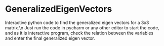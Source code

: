 # GeneralizedEigenVectors
Interactive python code to find the generalized eigen vectors for a 3x3 matrix.\n
Just run the code in pycharm or any other editor to start the code, and as it is interactive program, check the relation between the variables and enter the final generalized eigen vector.
